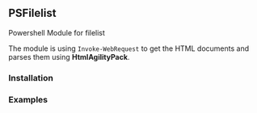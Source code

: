 ## PSFilelist

Powershell Module for filelist

The module is using `Invoke-WebRequest` to get the HTML documents and parses them using **HtmlAgilityPack**.

### Installation

### Examples